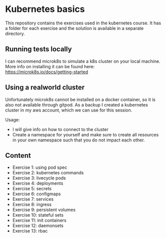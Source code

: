 # Kubernetes basics

This repository contains the exercises used in the kubernetes course.
It has a folder for each exercise and the solution is available in a separate directory.

## Running tests locally

I can recommend microk8s to simulate a k8s cluster on your local machine. 
More info on installing it can be found here: https://microk8s.io/docs/getting-started

## Using a realworld cluster

Unfortunately microk8s cannot be installed on a docker container, so it is also not available through gitpod.
As a backup I created a kubernetes cluster in my aws account, which we can use for this session.

Usage:
- I will give info on how to connect to the cluster
- Create a namespace for yourself and make sure to create all resources in your own namespace such that you do not impact each other.

## Content

- Exercise 1: using pod spec
- Exercise 2: kubernetes commands
- Exercise 3: livecycle pods
- Exercise 4: deployments
- Exercise 5: secrets
- Exercise 6: configmaps
- Exercise 7: services
- Exercise 8: ingress
- Exercise 9: persistent volumes
- Exercise 10: stateful sets
- Exercise 11: init containers
- Exercise 12: daemonsets
- Exercise 13: rbac

